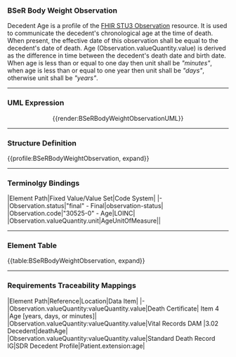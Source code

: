 ### **BSeR Body Weight Observation**

Decedent Age is a profile of the [FHIR STU3 Observation](http://www.hl7.org/fhir/observation.html) resource. It is used to communicate the decedent's chronological age at the time of death. When present, the effective date of this observation shall be equal to the decedent's date of death. Age (Observation.valueQuantity.value) is derived as the difference in time between the decedent's death date and birth date. When age is less than or equal to one day then unit shall be *"minutes"*, when age is less than or equal to one year then unit shall be *"days"*, otherwise unit shall be *"years"*.

---

### **UML Expression**

<center>

{{render:BSeRBodyWeightObservationUML}}</center>

---

### **Structure Definition**

{{profile:BSeRBodyWeightObservation, expand}}

---

### **Terminolgy Bindings**

|Element Path|Fixed Value/Value Set|Code System|
|-
|Observation.status|"final" - Final|observation-status|
|Observation.code|"30525-0" - Age|LOINC|
|Observation.valueQuantity.unit|AgeUnitOfMeasure||

---

### **Element Table**

{{table:BSeRBodyWeightObservation, expand}}

---

### **Requirements Traceability Mappings**

|Element Path|Reference|Location|Data Item|
|-
|Observation.valueQuantity:valueQuantity.value|Death Certificate| Item 4 |Age [years, days, or minutes]|
|Observation.valueQuantity:valueQuantity.value|Vital Records DAM |3.02 Decedent|deathAge|
|Observation.valueQuantity:valueQuantity.value|Standard Death Record IG|SDR Decedent Profile|Patient.extension:age|
